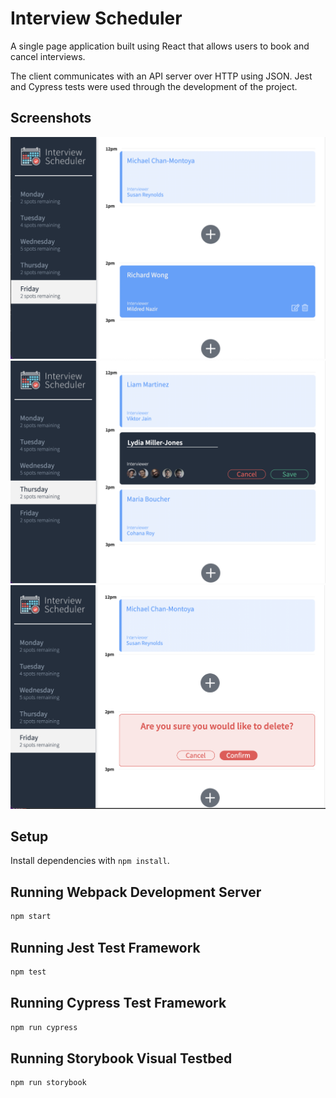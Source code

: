 # Interview Scheduler
A single page application built using React that allows users to book and cancel interviews.

The client communicates with an API server over HTTP using JSON.
Jest and Cypress tests were used through the development of the project.

## Screenshots
!["screenshot of schedule show view"](https://github.com/japhetGitHub/scheduler/blob/master/docs/show_view.png?raw=true)
!["screenshot of schedule edit view"](https://github.com/japhetGitHub/scheduler/blob/master/docs/edit_view.png?raw=true)
!["screenshot of schedule delete confirm view"](https://github.com/japhetGitHub/scheduler/blob/master/docs/delete-confirm_view.png?raw=true)

## Setup

Install dependencies with `npm install`.

## Running Webpack Development Server

```sh
npm start
```

## Running Jest Test Framework

```sh
npm test
```

## Running Cypress Test Framework

```sh
npm run cypress
```

## Running Storybook Visual Testbed

```sh
npm run storybook
```
